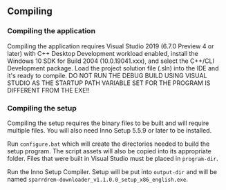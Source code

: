 ## Compiling

### Compiling the application

Compiling the application requires Visual Studio 2019 (6.7.0 Preview 4 or later) with C++ Desktop Development workload enabled, install the Windows 10 SDK for Build 2004 (10.0.19041.xxx), and select the C++/CLI Development package. Load the project solution file (.sln) into the IDE and it's ready to compile. DO NOT RUN THE DEBUG BUILD USING VISUAL STUDIO AS THE STARTUP PATH VARIABLE SET FOR THE PROGRAM IS DIFFERENT FROM THE EXE!!

### Compiling the setup

Compiling the setup requires the binary files to be built and will require multiple files. You will also need Inno Setup 5.5.9 or later to be installed.

Run `configure.bat` which will create the directories needed to build the setup program. The script assets will also be copied into its appropriate folder. Files that were built in Visual Studio must be placed in `program-dir`.

Run the Inno Setup Compiler. Setup will be put into `output-dir` and will be named `sparrdrem-downloader_v1.1.0.0_setup_x86_english.exe`.